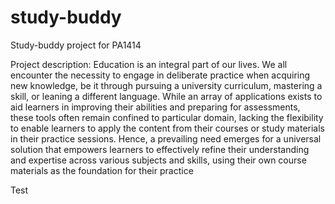 # study-buddy

Study-buddy project for PA1414

Project description:
Education is an integral part of our lives. We all encounter the necessity to engage in deliberate practice
when acquiring new knowledge, be it through pursuing a university curriculum, mastering a skill, or
leaning a different language. While an array of applications exists to aid learners in improving their
abilities and preparing for assessments, these tools often remain confined to particular domain, lacking
the flexibility to enable learners to apply the content from their courses or study materials in their
practice sessions. Hence, a prevailing need emerges for a universal solution that empowers learners to
effectively refine their understanding and expertise across various subjects and skills, using their own
course materials as the foundation for their practice

Test
